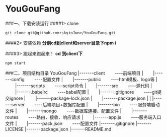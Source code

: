 # YouGouFang
###一、下载安装运行
####1> clone
```
git clone git@github.com:skyinJune/YouGouFang.git
```
####2> 安装依赖
<b>分别cd到client和server目录下npm i</b>

####3> 跑起来跑起来！
<b>cd 到client下</b>
```
npm start
```

###二、项目结构目录
YouGouFang
|-------client&nbsp;&nbsp;&nbsp;&nbsp;&nbsp;&nbsp;&nbsp;&nbsp;----前端项目
|&nbsp;&nbsp;&nbsp;&nbsp;&nbsp;&nbsp;&nbsp;&nbsp;|-------config&nbsp;&nbsp;&nbsp;&nbsp;&nbsp;&nbsp;&nbsp;&nbsp;----配置文件
|&nbsp;&nbsp;&nbsp;&nbsp;&nbsp;&nbsp;&nbsp;&nbsp;|-------public&nbsp;&nbsp;&nbsp;&nbsp;&nbsp;&nbsp;&nbsp;&nbsp;----html模板、logo等
|&nbsp;&nbsp;&nbsp;&nbsp;&nbsp;&nbsp;&nbsp;&nbsp;|-------scripts&nbsp;&nbsp;&nbsp;&nbsp;&nbsp;&nbsp;&nbsp;&nbsp;----script命令
|&nbsp;&nbsp;&nbsp;&nbsp;&nbsp;&nbsp;&nbsp;&nbsp;|-------src&nbsp;&nbsp;&nbsp;&nbsp;&nbsp;&nbsp;&nbsp;&nbsp;----源代码
|&nbsp;&nbsp;&nbsp;&nbsp;&nbsp;&nbsp;&nbsp;&nbsp;|-------.babelrc&nbsp;&nbsp;&nbsp;&nbsp;&nbsp;&nbsp;&nbsp;&nbsp;----babel配置
|&nbsp;&nbsp;&nbsp;&nbsp;&nbsp;&nbsp;&nbsp;&nbsp;|-------.gitignore&nbsp;&nbsp;&nbsp;&nbsp;&nbsp;&nbsp;&nbsp;&nbsp;----git提交ignore
|&nbsp;&nbsp;&nbsp;&nbsp;&nbsp;&nbsp;&nbsp;&nbsp;|-------package-lock.json
|&nbsp;&nbsp;&nbsp;&nbsp;&nbsp;&nbsp;&nbsp;&nbsp;|-------package.json
|
|
|-------server&nbsp;&nbsp;&nbsp;&nbsp;&nbsp;&nbsp;&nbsp;&nbsp;----后端项目+数据库配置
|&nbsp;&nbsp;&nbsp;&nbsp;&nbsp;&nbsp;&nbsp;&nbsp;|-------bin&nbsp;&nbsp;&nbsp;&nbsp;&nbsp;&nbsp;&nbsp;&nbsp;----服务端启动文件
|&nbsp;&nbsp;&nbsp;&nbsp;&nbsp;&nbsp;&nbsp;&nbsp;|-------mongo&nbsp;&nbsp;&nbsp;&nbsp;&nbsp;&nbsp;&nbsp;&nbsp;----数据库连接、配置文件
|&nbsp;&nbsp;&nbsp;&nbsp;&nbsp;&nbsp;&nbsp;&nbsp;|-------routes&nbsp;&nbsp;&nbsp;&nbsp;&nbsp;&nbsp;&nbsp;&nbsp;----路由，接收、响应请求
|&nbsp;&nbsp;&nbsp;&nbsp;&nbsp;&nbsp;&nbsp;&nbsp;|-------app.js&nbsp;&nbsp;&nbsp;&nbsp;&nbsp;&nbsp;&nbsp;&nbsp;----服务端入口文件
|&nbsp;&nbsp;&nbsp;&nbsp;&nbsp;&nbsp;&nbsp;&nbsp;|-------pack.json&nbsp;&nbsp;&nbsp;&nbsp;&nbsp;&nbsp;&nbsp;&nbsp;----配置文件
|-------.gitignore
|-------LICENSE
|-------package.json
|-------README.md
